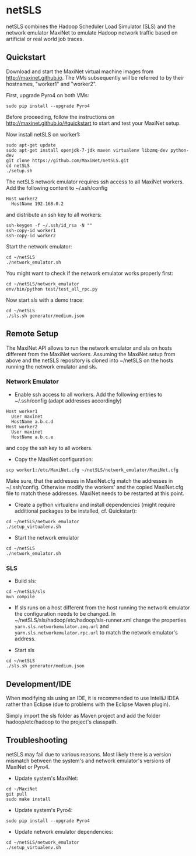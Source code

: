 # netSLS
netSLS combines the Hadoop Scheduler Load Simulator (SLS) and the network
emulator MaxiNet to emulate Hadoop network traffic based on artificial or real
world job traces.

## Quickstart
Download and start the MaxiNet virtual machine images from
http://maxinet.github.io. The VMs subsequently will be referred to by their
hostnames, "worker1" and "worker2".

First, upgrade Pyro4 on both VMs:
```
sudo pip install --upgrade Pyro4
```

Before proceeding, follow the instructions on
http://maxinet.github.io/#quickstart to start and test your MaxiNet setup.

Now install netSLS on worker1:
```
sudo apt-get update
sudo apt-get install openjdk-7-jdk maven virtualenv libzmq-dev python-dev
git clone https://github.com/MaxiNet/netSLS.git
cd netSLS
./setup.sh
```

The netSLS network emulator requires ssh access to all MaxiNet workers. Add the
following content to ~/.ssh/config
```
Host worker2
  HostName 192.168.0.2
```
and distribute an ssh key to all workers:
```
ssh-keygen -f ~/.ssh/id_rsa -N ""
ssh-copy-id worker1
ssh-copy-id worker2
```

Start the network emulator:
```
cd ~/netSLS
./network_emulator.sh
```

You might want to check if the network emulator works properly first:
```
cd ~/netSLS/network_emulator
env/bin/python test/test_all_rpc.py
```

Now start sls with a demo trace:
```
cd ~/netSLS
./sls.sh generator/medium.json
```

## Remote Setup
The MaxiNet API allows to run the network emulator and sls on hosts different
from the MaxiNet workers. Assuming the MaxiNet setup from above and the netSLS
repository is cloned into ~/netSLS on the hosts running the network emulator and
sls.

### Network Emulator
* Enable ssh access to all workers. Add the following entries to ~/.ssh/config
  (adapt addresses accordingly)
```
Host worker1
  User maxinet
  HostName a.b.c.d
Host worker2
  User maxinet
  HostName a.b.c.e
```
and copy the ssh key to all workers.

* Copy the MaxiNet configuration:
```
scp worker1:/etc/MaxiNet.cfg ~/netSLS/network_emulator/MaxiNet.cfg
```
Make sure, that the addresses in MaxiNet.cfg match the addresses in
~/.ssh/config. Otherwise modify the workers' and the copied MaxiNet.cfg file to
match these addresses. MaxiNet needs to be restarted at this point.

* Create a python virtualenv and install dependencies (might require additional
  packages to be installed, cf. Quickstart):
```
cd ~/netSLS/network_emulator
./setup_virtualenv.sh
```

* Start the network emulator
```
cd ~/netSLS
./network_emulator.sh
```

### SLS
* Build sls:
```
cd ~/netSLS/sls
mvn compile
```

* If sls runs on a host different from the host running the network emulator the
  configuration needs to be changed. In
  ~/netSLS/sls/hadoop/etc/hadoop/sls-runner.xml change the properties
  `yarn.sls.networkemulator.zmq.url` and `yarn.sls.networkemulator.rpc.url` to
  match the network emulator's address.

* Start sls
```
cd ~/netSLS
./sls.sh generator/medium.json
```

## Development/IDE
When modifying sls using an IDE, it is recommended to use IntelliJ IDEA rather
than Eclipse (due to problems with the Eclipse Maven plugin).

Simply import the sls folder as Maven project and add the folder
hadoop/etc/hadoop to the project's classpath.

## Troubleshooting
netSLS may fail due to various reasons. Most likely there is a version mismatch
between the system's and network emulator's versions of MaxiNet or Pyro4.

* Update system's MaxiNet:
```
cd ~/MaxiNet
git pull
sudo make install
```

* Update system's Pyro4:
```
sudo pip install --upgrade Pyro4
```

* Update network emulator dependencies:
```
cd ~/netSLS/network_emulator
./setup_virtualenv.sh
```
